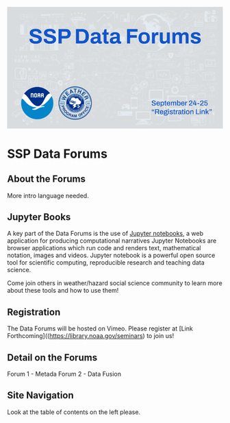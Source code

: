 ![SSP Data Forums](images/coverslide.png)

# SSP Data Forums

## About the Forums

More intro language needed.

## Jupyter Books

A key part of the Data Forums is the use of [Jupyter notebooks](https://jupyter.org), a web application for producing computational narratives  Jupyter Notebooks are browser applications which run code and renders text, mathematical notation, images and videos. Jupyter notebook is a powerful open source tool for scientific computing, reproducible research and teaching data science.

Come join others in weather/hazard social science community to learn more about these tools and how to use them!

## Registration

The Data Forums will be hosted on Vimeo.  Please register at [Link Forthcoming]((https://library.noaa.gov/seminars) to join us!

## Detail on the Forums

Forum 1 - Metada
Forum 2 - Data Fusion

## Site Navigation

Look at the table of contents on the left please.
